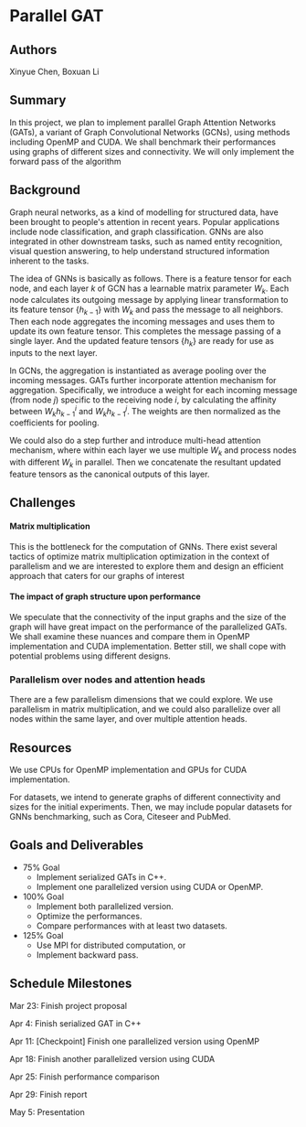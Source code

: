 # Parallel GAT

## Authors

Xinyue Chen, Boxuan Li

## Summary

In this project, we plan to implement parallel Graph Attention Networks (GATs), a variant of Graph Convolutional Networks (GCNs), using methods including OpenMP and CUDA. We shall benchmark their performances using graphs of different sizes and connectivity. We will only implement the forward pass of the algorithm



## Background

Graph neural networks, as a kind of modelling for structured data, have been brought to people's attention in recent years. Popular applications include node classification, and graph classification. GNNs are also integrated in other downstream tasks, such as named entity recognition, visual question answering, to help understand structured information inherent to the tasks.

The idea of GNNs is basically as follows. There is a feature tensor for each node, and each layer $k$ of GCN has a learnable matrix parameter $W_k$.  Each node calculates its outgoing message by applying linear transformation to its feature tensor $\{h_{k-1}\}$ with $W_k$ and pass the message to all neighbors. Then each node aggregates the incoming messages and uses them to update its own feature tensor. This completes the message passing of a single layer. And the updated feature tensors $\{h_k\}$ are ready for use as inputs to the next layer. 

In GCNs, the aggregation is instantiated as average pooling over the incoming messages. GATs further incorporate attention mechanism for aggregation. Specifically, we introduce a weight for each incoming message (from node $j$) specific to the receiving node $i$, by calculating the affinity between $W_{k}h_{k-1}^{i}$ and $W_{k}h_{k-1}^{j}$. The weights are then normalized as the coefficients for pooling.

We could also do a step further and introduce multi-head attention mechanism, where within each layer we use multiple $W_{k}$ and process nodes with different $W_{k}$ in parallel. Then we concatenate the resultant updated feature tensors as the canonical outputs of this layer.



## Challenges

#### Matrix multiplication

This is the bottleneck for the computation of GNNs. There exist several tactics of optimize matrix multiplication optimization in the context of parallelism and we are interested to explore them and design an efficient approach that caters for our graphs of interest

#### The impact of graph structure upon performance

We speculate that the connectivity of the input graphs and the size of the graph will have great impact on the performance of the parallelized GATs. We shall examine these nuances and compare them in OpenMP implementation and CUDA implementation. Better still, we shall cope with potential problems using different designs.

### Parallelism over nodes and attention heads

There are a few parallelism dimensions that we could explore. We use parallelism in matrix multiplication, and we could also parallelize over all nodes within the same layer, and over multiple attention heads. 



## Resources

We use CPUs for OpenMP implementation and GPUs for CUDA implementation. 

For datasets, we intend to generate graphs of different connectivity and sizes for the initial experiments. Then, we may include popular datasets for GNNs benchmarking, such as Cora, Citeseer and PubMed.



## Goals and Deliverables

+ $75\%$ Goal
  + Implement serialized GATs in C++.
  + Implement one parallelized version using CUDA or OpenMP.
+ $100\%$ Goal
  + Implement both parallelized version.
  + Optimize the performances.
  + Compare performances with at least two datasets.
+ $125\%$ Goal
  + Use MPI for distributed computation, or
  + Implement backward pass.



## Schedule Milestones

Mar 23: Finish project proposal

Apr 4: Finish serialized GAT in C++

Apr 11: [Checkpoint] Finish one parallelized version using OpenMP

Apr 18: Finish another parallelized version using CUDA

Apr 25: Finish performance comparison

Apr 29: Finish report

May 5: Presentation
